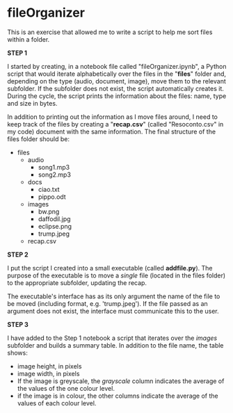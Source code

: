 # fileOrganizer
 
 This is an exercise that allowed me to write a script to help me sort files within a folder.

**STEP 1**

I started by creating, in a notebook file called "fileOrganizer.ipynb", a Python script that would iterate alphabetically over the files in the "**files**" folder and, depending on the type (audio, document, image), move them to the relevant subfolder. If the subfolder does not exist, the script automatically creates it.
During the cycle, the script prints the information about the files: name, type and size in bytes. 


In addition to printing out the information as I move files around, I need to keep track of the files by creating a "**recap.csv**" (called "Resoconto.csv" in my code) document with the same information. 
The final structure of the files folder should be:

- files            
   - audio
      - song1.mp3
      - song2.mp3
    - docs
      - ciao.txt
      - pippo.odt
    - images
      - bw.png
      - daffodil.jpg
      - eclipse.png
      - trump.jpeg    
     - recap.csv

**STEP 2**

I put the script I created into a small executable (called **addfile.py**).
The purpose of the executable is to move a *single* file (located in the files folder) to the appropriate subfolder, updating the recap.

The executable's interface has as its only argument the name of the file to be moved (including format, e.g. 'trump.jpeg'). If the file passed as an argument does not exist, the interface must communicate this to the user.


**STEP 3**

I have added to the Step 1 notebook a script that iterates over the *images* subfolder and builds a summary table.
In addition to the file name, the table shows:

- image height, in pixels
- image width, in pixels
- If the image is greyscale, the *grayscale* column indicates the average of the values of the one colour level.
- if the image is in colour, the other columns indicate the average of the values of each colour level.
